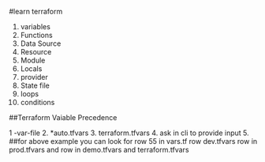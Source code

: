 #learn terraform

1. variables
2. Functions
3. Data Source
4. Resource
5. Module
6. Locals
7. provider
8. State file
9. loops
10. conditions

##Terraform Vaiable Precedence

1  -var-file
2. *auto.tfvars
3. terraform.tfvars
4. ask in cli to provide input
5. ##for above example you can look for row 55 in vars.tf row dev.tfvars row in prod.tfvars and row in demo.tfvars and terraform.tfvars